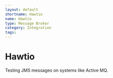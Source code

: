```yaml
---
layout: default
shortname: Hawtio
name: Hawtio
type: Message Broker
category: Integration
tags: 
---
```


# Hawtio

Testing JMS messages on systems like Active MQ.